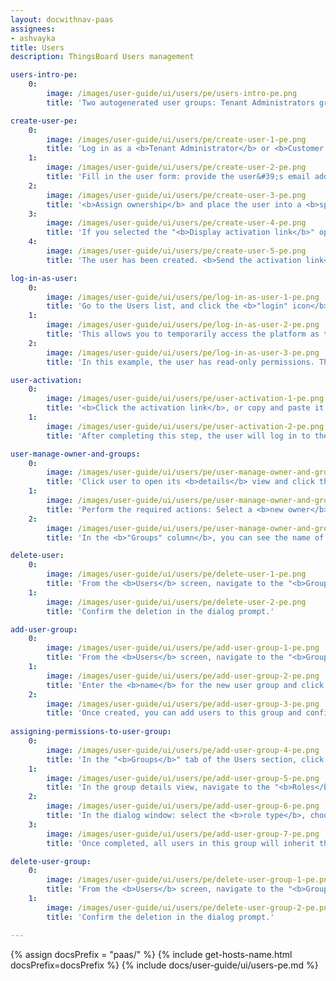 ```yaml
---
layout: docwithnav-paas
assignees:
- ashvayka
title: Users
description: ThingsBoard Users management

users-intro-pe:
    0:
        image: /images/user-guide/ui/users/pe/users-intro-pe.png
        title: 'Two autogenerated user groups: Tenant Administrators group with all permissions and Tenant Users group with read-only permissions.'

create-user-pe:
    0:
        image: /images/user-guide/ui/users/pe/create-user-1-pe.png
        title: 'Log in as a <b>Tenant Administrator</b> or <b>Customer Administrator</b>. Navigate to the "<b>Users</b>" section from the left-hand menu. Click the "<b>Add user</b>" button in the top-right corner.'
    1:
        image: /images/user-guide/ui/users/pe/create-user-2-pe.png
        title: 'Fill in the user form: provide the user&#39;s email address (used as the login username); <b>Optional fields</b>: enter additional details such as <b>first name</b>, <b>last name</b>, and <b>phone number</b>. (Optional) Configure <b>activation method</b>: choose either <b>Display activation link</b> or <b>Send activation email</b>. <br>(Optional) Change ownership and assign permissions.'
    2:
        image: /images/user-guide/ui/users/pe/create-user-3-pe.png
        title: '<b>Assign ownership</b> and place the user into a <b>specific user group</b> with the appropriate permissions. Click "<b>Add</b>" to create the user.'
    3:
        image: /images/user-guide/ui/users/pe/create-user-4-pe.png
        title: 'If you selected the "<b>Display activation link</b>" option, you will need to <b>copy the activation link</b>.'
    4:
        image: /images/user-guide/ui/users/pe/create-user-5-pe.png
        title: 'The user has been created. <b>Send the activation link</b> to the user so they can activate their account.'

log-in-as-user:
    0:
        image: /images/user-guide/ui/users/pe/log-in-as-user-1-pe.png
        title: 'Go to the Users list, and click the <b>"login" icon</b> next to the desired user&#39;s name.'
    1:
        image: /images/user-guide/ui/users/pe/log-in-as-user-2-pe.png
        title: 'This allows you to temporarily access the platform as that user, which is useful for testing permissions or helping troubleshoot access issues.'
    2:
        image: /images/user-guide/ui/users/pe/log-in-as-user-3-pe.png
        title: 'In this example, the user has read-only permissions. They can view resources such as dashboards or devices, but cannot add, edit, or delete any objects.'

user-activation:
    0:
        image: /images/user-guide/ui/users/pe/user-activation-1-pe.png
        title: '<b>Click the activation link</b>, or copy and paste it into your browser’s address bar and press <b>Enter</b>. You will be prompted to <b>create a password</b>. Enter the desired password <b>twice</b> to confirm. Click "</b>Create Password</b>".'
    1:
        image: /images/user-guide/ui/users/pe/user-activation-2-pe.png
        title: 'After completing this step, the user will log in to their instance and gain access to resources according to the permissions assigned to them.'

user-manage-owner-and-groups:
    0:
        image: /images/user-guide/ui/users/pe/user-manage-owner-and-groups-1-pe.png
        title: 'Click user to open its <b>details</b> view and click the "<b>Manage owner and groups</b>" button.'
    1:
        image: /images/user-guide/ui/users/pe/user-manage-owner-and-groups-2-pe.png
        title: 'Perform the required actions: Select a <b>new owner</b> or the user from the dropdown list; Add the user to one or more <b>existing user groups</b>, or <b>create a new group</b> if needed. Click "<b>Update</b>" to confirm and apply the changes.'
    2:
        image: /images/user-guide/ui/users/pe/user-manage-owner-and-groups-3-pe.png
        title: 'In the <b>"Groups" column</b>, you can see the name of the group to which the user has been added.'

delete-user:
    0:
        image: /images/user-guide/ui/users/pe/delete-user-1-pe.png
        title: 'From the <b>Users</b> screen, navigate to the "<b>Groups</b>" tab, and click the <b>"trash bin" icon</b> (🗑)️ at the end of the row for the group you want to delete.'
    1:
        image: /images/user-guide/ui/users/pe/delete-user-2-pe.png
        title: 'Confirm the deletion in the dialog prompt.'

add-user-group:
    0:
        image: /images/user-guide/ui/users/pe/add-user-group-1-pe.png
        title: 'From the <b>Users</b> screen, navigate to the "<b>Groups</b>" tab. Click the "<b>+</b>" (<b>Add entity group</b>) icon in the upper-right corner.'
    1:
        image: /images/user-guide/ui/users/pe/add-user-group-2-pe.png
        title: 'Enter the <b>name</b> for the new user group and click "<b>Add</b>" to create the group.'
    2:
        image: /images/user-guide/ui/users/pe/add-user-group-3-pe.png
        title: 'Once created, you can add users to this group and configure group-level permissions to control access to specific entities, dashboards, or features.'
      
assigning-permissions-to-user-group:
    0:
        image: /images/user-guide/ui/users/pe/add-user-group-4-pe.png
        title: 'In the "<b>Groups</b>" tab of the Users section, click the <b>"pencil" (✏️) icon</b> next to the desired user group.'
    1:
        image: /images/user-guide/ui/users/pe/add-user-group-5-pe.png
        title: 'In the group details view, navigate to the "<b>Roles</b>" tab. Click <b>"+" (Add)</b> to assign a role to the group.'
    2:
        image: /images/user-guide/ui/users/pe/add-user-group-6-pe.png
        title: 'In the dialog window: select the <b>role type</b>, choose the <b>specific role</b> you have previously created, and click "<b>Add</b>" to apply the role to the group.'
    3:
        image: /images/user-guide/ui/users/pe/add-user-group-7-pe.png
        title: 'Once completed, all users in this group will inherit the <b>permissions defined by the selected role</b>.'

delete-user-group:
    0:
        image: /images/user-guide/ui/users/pe/delete-user-group-1-pe.png
        title: 'From the <b>Users</b> screen, navigate to the "<b>Groups</b>" tab, and click the <b>"trash bin" icon</b> (🗑)️ at the end of the row for the group you want to delete.'
    1:
        image: /images/user-guide/ui/users/pe/delete-user-group-2-pe.png
        title: 'Confirm the deletion in the dialog prompt.'

---
```


{% assign docsPrefix = "paas/" %}
{% include get-hosts-name.html docsPrefix=docsPrefix %}
{% include docs/user-guide/ui/users-pe.md %}
